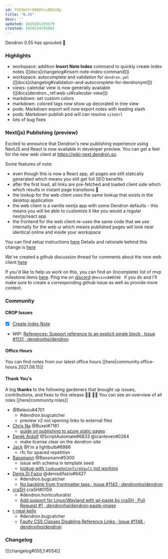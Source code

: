 ```yaml
---
id: fYU3mSfr096DYui0O2cRp
title: "0.55"
desc: ''
updated: 1639201293579
created: 1629234795602
---
```


Dendron 0.55 has sprouted  🌱

### Highlights
- workspace: addition **Insert Note Index** command to quickly create index notes ([[docs|changelog#insert-note-index-command]])
- workspace: autocomplete and validation for `dendron.yml` ([[docs|changelog#validation-and-autocomplete-for-dendronyml]])
- views: calendar view is now generally available ([[docs|dendron._ref.web-ui#calendar-view]])
- markdown: set custom colors 
- markdown: colored tags now show up decorated in tree view 
- pods: Markdown export will now export notes with leading slash
- pods: Markdown publish pod will can resolve `siteUrl` 
- lots of bug fixes

### Next(js) Publishing (preview)

Excited to announce that Dendron's new publishing experience using NextJS and React is now available in developer preview. You can get a feel for the new web client at https://wiki-next.dendron.so. 

Some features of note:
- even though this is now a React app, all pages are still statically generated which means you still get full SEO benefits 
- after the first load, all links are pre-fetched and loaded client side which which results in instant page transitions :rocket:
- the lookup for the web client uses the same lookup that exists in the desktop application
- the web client is a vanilla nextjs app with some Dendron defaults - this means you will be able to customize it like you would a regular nextjs/react app
- the frontend for the web client re-uses the same code that we use internally for the web ui which means published pages will look near identical online and inside your workspace

You can find setup instructions [here](https://wiki.dendron.so/notes/PgwAXFfotfgpFVqHQRlBl.html)
Details and rationale behind this change is [here](https://wiki.dendron.so/notes/nB75cmdPhL7CTOATG6wpT.html)

We've created a github discussion thread for comments about the new web client [here](https://github.com/dendronhq/dendron/discussions/1145)

If you'd like to help us work on this, you can find an (incomplete) list of mvp milestone items [here](https://wiki.dendron.so/notes/eQ5w4eqHrf4m1peq.html#mvp-milestones). Ping me on [discord](https://link.dendron.so/discord) `@kevins8#0590 ` if you do and I'll make sure to create a corresponding github issue as well as provide more context.

### Community

#### CROP Issues
- [x] [Create Index Note](https://github.com/dendronhq/dendron/issues/603)
- WIP: [References: Support reference to an explicit single block · Issue #1131 · dendronhq/dendron](https://github.com/dendronhq/dendron/issues/1131)

#### Office Hours

You can find notes from our latest office hours [[here|community.office-hours.2021.08.15]]

#### Thank You's

A big **thanks** to the following gardeners that brought up issues, contributions, and fixes to this release :man_farmer: :woman_farmer: 
You can see an overview of all roles [[here|community.roles]]

- @Belesiu#4701
  - #dendron.bugcatcher
  - preview v2 not opening links to external files
- [Chris Na](https://github.com/buxel) @Buxel#7181 
  - [guide on publishing to azure static pages](https://github.com/dendronhq/dendron-site/pull/160)
- [Derek Ardolf](https://github.com/ScriptAutomate) @ScriptAutomate#6833 @icanteven#0264 
  - make license clear on the dendron-site
- [Jack](https://github.com/imalightbulb) @I'm a lightbulb#6986
  - rfc for spaced repetition
- [Bassmann](https://github.com/Bassmann) @Bassmann#5300 
  - issue with  schema in template seed
  - [lookup with `lookuupOnConfirmVault` not working](https://github.com/dendronhq/dendron/pull/1150)
- [Denis Di Fazio](https://github.com/denisdifazio) @denisdifazio#6427 
  - #dendron.bugcatcher
  - [No backlink from frontmatter tags · Issue #1143 · dendronhq/dendron](https://github.com/dendronhq/dendron/issues/1143)
- [craSH](https://github.com/craSH) craSH#0159
  - #dendron.horticulturalist
  - [Add support for Linux/Wayland with wl-paste by craSH · Pull Request #1 · dendronhq/dendron-paste-image](https://github.com/dendronhq/dendron-paste-image/pull/1)
- [r-neal-kelly](https://github.com/r-neal-kelly)
  - #dendron.bugcatcher
  - [Faulty CSS Classes Disabling Reference Links · Issue #1148 · dendronhq/dendron](https://github.com/dendronhq/dendron/issues/1148)

### Changelog
![[changelog#055,1:#054]]

